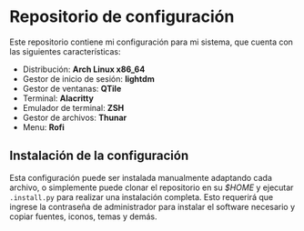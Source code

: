 # Repositorio de configuración

Este repositorio contiene mi configuración para mi sistema, que cuenta con las siguientes características:

- Distribución: **Arch Linux x86_64**
- Gestor de inicio de sesión: **lightdm**
- Gestor de ventanas: **QTile**
- Terminal: **Alacritty**
- Emulador de terminal: **ZSH**
- Gestor de archivos: **Thunar**
- Menu: **Rofi**

## Instalación de la configuración

Esta configuración puede ser instalada manualmente adaptando cada archivo, o simplemente puede clonar el repositorio en su *$HOME* y ejecutar ``.install.py`` para realizar una instalación completa. Esto requerirá que ingrese la contraseña de administrador para instalar el software necesario y copiar fuentes, iconos, temas y demás.
